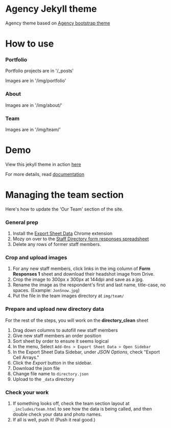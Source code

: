 Agency Jekyll theme
====================

Agency theme based on [Agency bootstrap theme ](http://startbootstrap.com/templates/agency/)

# How to use

### Portfolio 

Portfolio projects are in '/_posts'

Images are in '/img/portfolio'

### About

Images are in '/img/about/'

### Team

Images are in '/img/team/'


# Demo

View this jekyll theme in action [here](https://y7kim.github.io/agency-jekyll-theme)

For more details, read [documentation](http://jekyllrb.com/)


# Managing the team section
Here's how to update the 'Our Team' section of the site.

### General prep

1. Install the [Export Sheet Data](https://chrome.google.com/webstore/detail/export-sheet-data/bfdcopkbamihhchdnjghdknibmcnfplk?hl=en) Chrome extension
2. Mozy on over to the [Staff Directory form responses spreadsheet](https://docs.google.com/a/whereby.us/spreadsheets/d/1NxR7CFAmgq12faulZE-hoSwmddhUfxm_Yf5Pm9Xc0Q0/edit?usp=sharing)
3. Delete any rows of former staff members. 

### Crop and upload images

1. For any new staff members, click links in the img column of **Form Responses 1** sheet and download their headshot image from Drive. 
2. Crop the image to 300px x 300px at 144dpi and save as a jpg.
3. Rename the image as the respondent's first and last name, title-case, no spaces. (Example: `JonSnow.jpg`)
4. Put the file in the team images directory at `img/team/` 

### Prepare and upload new directory data

For the rest of the steps, you will work on the **directory_clean** sheet

1. Drag down columns to autofill new staff members
2. Give new staff members an order position
3. Sort sheet by order to ensure it seems logical
4. In the menu, Select `Add-Ons > Export Sheet Data > Open Sidebar`
5. In the Export Sheet Data Sidebar, under *JSON Options*, check "Export Cell Arrays."
6. Click the *Export* button in the sidebar.
7. Download the json file
8. Change file name to `directory.json`
9. Upload to the `_data` directory

### Check your work

1. If something looks off, check the team section layout at `_includes/team.html` to see how the data is being called, and then double check your data and photo names.
2. If all is well, push it! (Push it real good.)